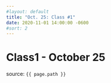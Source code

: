 ```yaml
---
#layout: default
title: "Oct. 25: Class #1"
date: 2020-11-01 14:00:00 -0600
#sort: 2
---
```

# Class1 - October 25

source: `{{ page.path }}`
